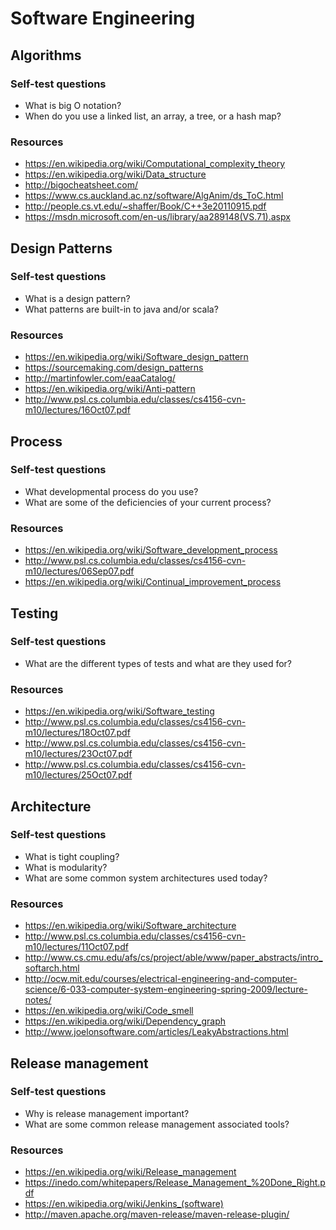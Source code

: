 # Software Engineering


## Algorithms
### Self-test questions

* What is big O notation?
* When do you use a linked list, an array, a tree, or a hash map?

### Resources

* https://en.wikipedia.org/wiki/Computational_complexity_theory
* https://en.wikipedia.org/wiki/Data_structure
* http://bigocheatsheet.com/
* https://www.cs.auckland.ac.nz/software/AlgAnim/ds_ToC.html
* http://people.cs.vt.edu/~shaffer/Book/C++3e20110915.pdf
* https://msdn.microsoft.com/en-us/library/aa289148(VS.71).aspx

## Design Patterns
### Self-test questions
* What is a design pattern?
* What patterns are built-in to java and/or scala?

### Resources

* https://en.wikipedia.org/wiki/Software_design_pattern
* https://sourcemaking.com/design_patterns
* http://martinfowler.com/eaaCatalog/
* https://en.wikipedia.org/wiki/Anti-pattern
* http://www.psl.cs.columbia.edu/classes/cs4156-cvn-m10/lectures/16Oct07.pdf

## Process

### Self-test questions
* What developmental process do you use?
* What are some of the deficiencies of your current process?

### Resources

* https://en.wikipedia.org/wiki/Software_development_process
* http://www.psl.cs.columbia.edu/classes/cs4156-cvn-m10/lectures/06Sep07.pdf
* https://en.wikipedia.org/wiki/Continual_improvement_process

## Testing

### Self-test questions
* What are the different types of tests and what are they used for?

### Resources

* https://en.wikipedia.org/wiki/Software_testing
* http://www.psl.cs.columbia.edu/classes/cs4156-cvn-m10/lectures/18Oct07.pdf
* http://www.psl.cs.columbia.edu/classes/cs4156-cvn-m10/lectures/23Oct07.pdf
* http://www.psl.cs.columbia.edu/classes/cs4156-cvn-m10/lectures/25Oct07.pdf

## Architecture

### Self-test questions
* What is tight coupling?
* What is modularity?
* What are some common system architectures used today?

### Resources

* https://en.wikipedia.org/wiki/Software_architecture
* http://www.psl.cs.columbia.edu/classes/cs4156-cvn-m10/lectures/11Oct07.pdf
* http://www.cs.cmu.edu/afs/cs/project/able/www/paper_abstracts/intro_softarch.html
* http://ocw.mit.edu/courses/electrical-engineering-and-computer-science/6-033-computer-system-engineering-spring-2009/lecture-notes/
* https://en.wikipedia.org/wiki/Code_smell
* https://en.wikipedia.org/wiki/Dependency_graph
* http://www.joelonsoftware.com/articles/LeakyAbstractions.html

## Release management

### Self-test questions
* Why is release management important?
* What are some common release management associated tools?

### Resources

* https://en.wikipedia.org/wiki/Release_management
* https://inedo.com/whitepapers/Release_Management_%20Done_Right.pdf
* https://en.wikipedia.org/wiki/Jenkins_(software)
* http://maven.apache.org/maven-release/maven-release-plugin/
